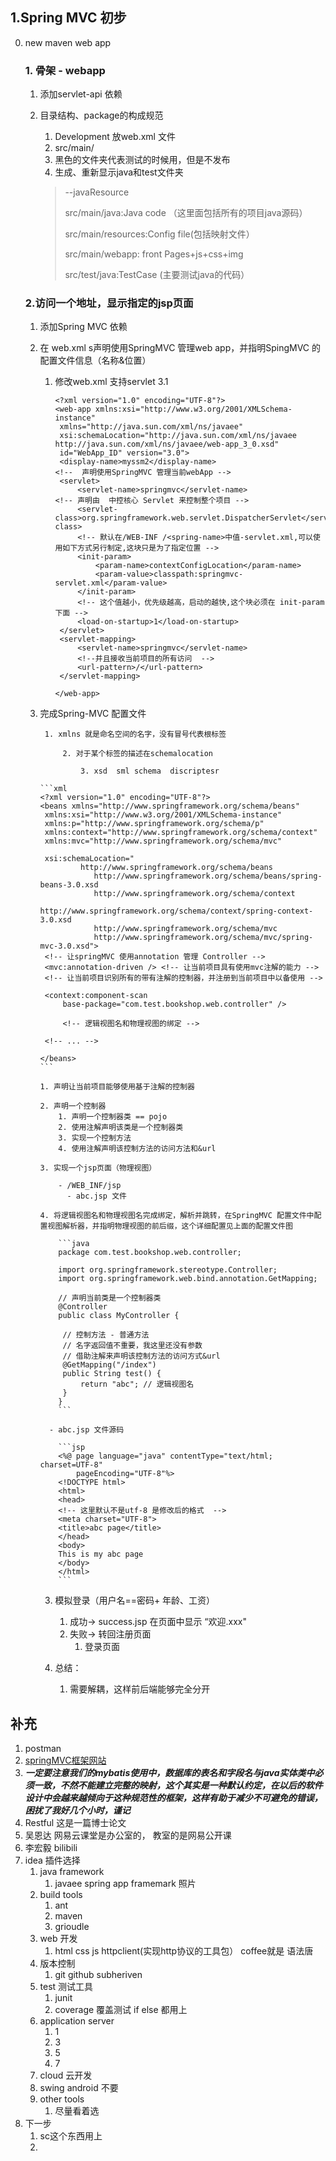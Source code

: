 ## 1.Spring MVC 初步

0. new maven web app 

   ### 1. 骨架 - webapp

      1. 添加servlet-api 依赖

      2. 目录结构、package的构成规范

         1. Development 放web.xml 文件
         2. src/main/
         3. 黑色的文件夹代表测试的时候用，但是不发布
         4. 生成、重新显示java和test文件夹

         > --javaResource
         >
         > src/main/java:Java code （这里面包括所有的项目java源码）
         >
         > src/main/resources:Config file(包括映射文件）
         >
         > src/main/webapp: front Pages+js+css+img
         >
         > src/test/java:TestCase (主要测试java的代码）

   ### 2.访问一个地址，显示指定的jsp页面

    1. 添加Spring MVC 依赖

    2. 在 web.xml s声明使用SpringMVC  管理web app，并指明SpingMVC 的配置文件信息（名称&位置）
   
        1. 修改web.xml 支持servlet 3.1 
   
           ```xml-dtd
           <?xml version="1.0" encoding="UTF-8"?>
           <web-app xmlns:xsi="http://www.w3.org/2001/XMLSchema-instance"
           	xmlns="http://java.sun.com/xml/ns/javaee"
           	xsi:schemaLocation="http://java.sun.com/xml/ns/javaee http://java.sun.com/xml/ns/javaee/web-app_3_0.xsd"
           	id="WebApp_ID" version="3.0">
           	<display-name>myssm2</display-name>
           <!--  声明使用SpringMVC 管理当前webApp -->
           	<servlet>
           		<servlet-name>springmvc</servlet-name>
           <!-- 声明由  中控核心 Servlet 来控制整个项目 -->	
           		<servlet-class>org.springframework.web.servlet.DispatcherServlet</servlet-class>
           		<!-- 默认在/WEB-INF /<spring-name>中值-servlet.xml,可以使用如下方式另行制定,这块只是为了指定位置 -->
           		<init-param>
           			<param-name>contextConfigLocation</param-name>
           			<param-value>classpath:springmvc-servlet.xml</param-value>
           		</init-param>
           		<!-- 这个值越小，优先级越高，启动的越快,这个块必须在 init-param 下面 -->
           		<load-on-startup>1</load-on-startup>
           	</servlet>
           	<servlet-mapping>
           		<servlet-name>springmvc</servlet-name>
           		<!--并且接收当前项目的所有访问  -->
           		<url-pattern>/</url-pattern>
           	</servlet-mapping>
           
           </web-app>
           
           ```
   
   	3. 完成Spring-MVC 配置文件
   
           	1. xmlns 就是命名空间的名字，没有冒号代表根标签
   
               	2. 对于某个标签的描述在schemalocation
   
                   	3. xsd  sml schema  discriptesr  
   
           ```xml
           <?xml version="1.0" encoding="UTF-8"?>
           <beans xmlns="http://www.springframework.org/schema/beans"
           	xmlns:xsi="http://www.w3.org/2001/XMLSchema-instance"
           	xmlns:p="http://www.springframework.org/schema/p"
           	xmlns:context="http://www.springframework.org/schema/context"
           	xmlns:mvc="http://www.springframework.org/schema/mvc"
           
           	xsi:schemaLocation="
           			http://www.springframework.org/schema/beans       
                       http://www.springframework.org/schema/beans/spring-beans-3.0.xsd  
                       http://www.springframework.org/schema/context   
                       http://www.springframework.org/schema/context/spring-context-3.0.xsd  
                       http://www.springframework.org/schema/mvc  
                       http://www.springframework.org/schema/mvc/spring-mvc-3.0.xsd">
           	<!-- 让springMVC 使用annotation 管理 Controller -->
           	<mvc:annotation-driven /> <!-- 让当前项目具有使用mvc注解的能力 -->
           	<!-- 让当前项目识别所有的带有注解的控制器，并注册到当前项目中以备使用 -->
           
           	<context:component-scan
           		base-package="com.test.bookshop.web.controller" />
           
                <!-- 逻辑视图名和物理视图的绑定 -->
   		<bean id="viewResolver" 
           			class = "org.springframework.web.servlet.view.InternalResourceViewResolver">
           			<property name="prefix" value="/WEB-INF/jsp/"/>	<!-- 指明物理视图的前缀 -->
           			<property name="suffix" value=".jsp"/>			<!-- 指明物理视图的后缀 -->
           		</bean>
                   
           	<!-- ... -->
           
           </beans>
           ```
           
           1. 声明让当前项目能够使用基于注解的控制器
           
           2. 声明一个控制器
               1. 声明一个控制器类 == pojo
               2. 使用注解声明该类是一个控制器类
               3. 实现一个控制方法
               4. 使用注解声明该控制方法的访问方法和&url
               
           3. 实现一个jsp页面（物理视图）
           
               - /WEB_INF/jsp
                 - abc.jsp 文件
           
           4. 将逻辑视图名和物理视图名完成绑定，解析并跳转，在SpringMVC 配置文件中配置视图解析器，并指明物理视图的前后缀，这个详细配置见上面的配置文件图
           
               ```java
               package com.test.bookshop.web.controller;
               
               import org.springframework.stereotype.Controller;
               import org.springframework.web.bind.annotation.GetMapping;
               
               // 声明当前类是一个控制器类
               @Controller
               public class MyController {
               
               	// 控制方法 - 普通方法
               	// 名字返回值不重要，我这里还没有参数
               	// 借助注解来声明该控制方法的访问方式&url
               	@GetMapping("/index")
               	public String test() {
               		return "abc"; // 逻辑视图名
               	}
               }
               ```
               
             - abc.jsp 文件源码
               
               ```jsp
               <%@ page language="java" contentType="text/html; charset=UTF-8"
                   pageEncoding="UTF-8"%>
               <!DOCTYPE html>
               <html>
               <head>
               <!-- 这里默认不是utf-8 是修改后的格式  -->
               <meta charset="UTF-8">
               <title>abc page</title>
               </head>
               <body>
               This is my abc page 
               </body>
               </html>
               ```
           
        3. 模拟登录（用户名==密码+ 年龄、工资）
        
            1. 成功-> success.jsp  在页面中显示 “欢迎.xxx"
            2. 失败-> 转回注册页面
                1. 登录页面
        
        4. 总结：
        
            1. 需要解耦，这样前后端能够完全分开

## 补充

1. postman 
2. [springMVC框架网站](https://docs.spring.io/spring/docs/current/spring-framework-reference/web.html#spring-web)
3. ***一定要注意我们的mybatis使用中，数据库的表名和字段名与java实体类中必须一致，不然不能建立完整的映射，这个其实是一种默认约定，在以后的软件设计中会越来越倾向于这种规范性的框架，这样有助于减少不可避免的错误，困扰了我好几个小时，谨记***
4. Restful 这是一篇博士论文
5. 吴恩达 网易云课堂是办公室的，   教室的是网易公开课
6. 李宏毅  bilibili
7. idea  插件选择
   1. java framework   
      1. javaee  spring app   framemark  照片
   2. build tools
      1. ant 
      2. maven 
      3. grioudle
   3. web 开发
      1. html  css  js   httpclient(实现http协议的工具包）   coffee就是 语法唐
   4. 版本控制
      1. git github   subheriven 
   5. test 测试工具
      1. junit 
      2. coverage   覆盖测试  if else  都用上
   6. application  server 
      1. 1 
      2. 3
      3. 5
      4. 7
   7. cloud 云开发
   8. swing   android 不要
   9. other tools 
      1. 尽量看着选
8. 下一步
   1. sc这个东西用上
   2. 

